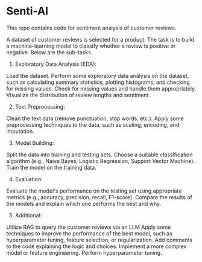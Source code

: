 # Senti-AI
This repo contains code for sentiment analysis of customer reviews.

A dataset of customer reviews is selected for a product. The task is to build a machine-learning model to classify whether a review is positive or negative.  Below are the sub-tasks.

1. Exploratory Data Analysis (EDA):

  Load the dataset.
  Perform some exploratory data analysis on the dataset, such as calculating summary statistics, plotting histograms, and checking for missing values.
  Check for missing values and handle them appropriately.
  Visualize the distribution of review lengths and sentiment.

2. Text Preprocessing:

  Clean the text data (remove punctuation, stop words, etc.).
  Apply some preprocessing techniques to the data, such as scaling, encoding, and imputation.

3. Model Building:

  Split the data into training and testing sets.
  Choose a suitable classification algorithm (e.g., Naive Bayes, Logistic Regression, Support Vector Machine).
  Train the model on the training data.

4. Evaluation:

  Evaluate the model's performance on the testing set using appropriate metrics (e.g., accuracy, precision, recall, F1-score).
  Compare the results of the models and explain which one performs the best and why.

5. Additional:

  Utilize RAG to query the customer reviews via an LLM
  Apply some techniques to improve the performance of the best model, such as hyperparameter tuning, feature selection, or regularization.
  Add comments to the code explaining the logic and choices.
  Implement a more complex model or feature engineering.
  Perform hyperparameter tuning.
